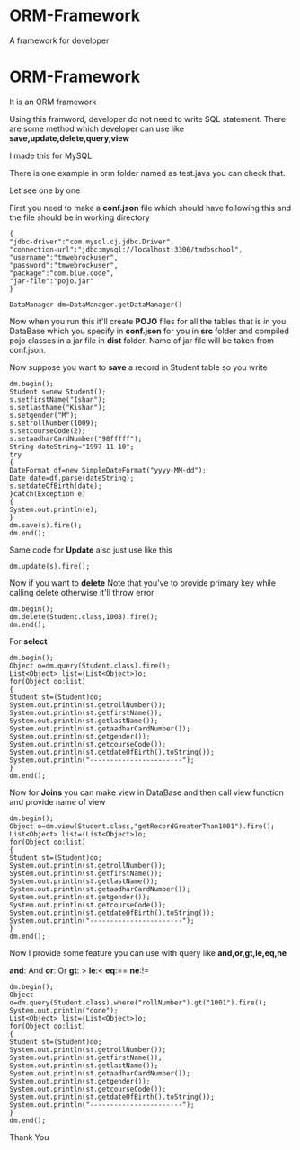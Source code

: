 # ORM-Framework
A framework for developer

# ORM-Framework
It is an ORM framework

Using this framword, developer do not need to write SQL statement. There are some method which developer can use like **save,update,delete,query,view**

I made this for MySQL

There is one example in orm folder named as test.java you can check that.

Let see one by one 

First you need to make a **conf.json** file which should have following this and the file should be in working directory

```
{
"jdbc-driver":"com.mysql.cj.jdbc.Driver",
"connection-url":"jdbc:mysql://localhost:3306/tmdbschool",
"username":"tmwebrockuser",
"password":"tmwebrockuser",
"package":"com.blue.code",
"jar-file":"pojo.jar"
}
```

```
DataManager dm=DataManager.getDataManager()
```
Now when you run this it'll create **POJO** files for all the tables that is in you DataBase which you specify in **conf.json** for you in **src** folder and compiled pojo classes in a jar file in **dist** folder. Name of jar file will be taken from conf.json.

Now suppose you want to **save** a record in Student table so you write 

```
dm.begin();
Student s=new Student();
s.setfirstName("Ishan");
s.setlastName("Kishan");
s.setgender("M");
s.setrollNumber(1009);
s.setcourseCode(2);
s.setaadharCardNumber("98fffff");
String dateString="1997-11-10";
try
{
DateFormat df=new SimpleDateFormat("yyyy-MM-dd");
Date date=df.parse(dateString);
s.setdateOfBirth(date);
}catch(Exception e)
{
System.out.println(e);
}
dm.save(s).fire();
dm.end();
```
Same code for **Update** also just use like this 

```
dm.update(s).fire();
```

Now if you want to **delete** Note that you've to provide primary key while calling delete otherwise it'll throw error
```
dm.begin();
dm.delete(Student.class,1008).fire();
dm.end();
```
  
For **select**
```
dm.begin();
Object o=dm.query(Student.class).fire();
List<Object> list=(List<Object>)o;
for(Object oo:list)
{
Student st=(Student)oo;
System.out.println(st.getrollNumber());
System.out.println(st.getfirstName());
System.out.println(st.getlastName());
System.out.println(st.getaadharCardNumber());
System.out.println(st.getgender());
System.out.println(st.getcourseCode());
System.out.println(st.getdateOfBirth().toString());
System.out.println("-----------------------");
}
dm.end();
```

Now for **Joins** you can make view in DataBase and then call view function and provide name of view
```
dm.begin();
Object o=dm.view(Student.class,"getRecordGreaterThan1001").fire();
List<Object> list=(List<Object>)o;
for(Object oo:list)
{
Student st=(Student)oo;
System.out.println(st.getrollNumber());
System.out.println(st.getfirstName());
System.out.println(st.getlastName());
System.out.println(st.getaadharCardNumber());
System.out.println(st.getgender());
System.out.println(st.getcourseCode());
System.out.println(st.getdateOfBirth().toString());
System.out.println("-----------------------");
}
dm.end();
```

Now I provide some feature you can use with query like **and,or,gt,le,eq,ne**

**and**: And
**or**: Or
**gt**: >
**le**:<
**eq**:==
**ne**:!=
```
dm.begin();
Object o=dm.query(Student.class).where("rollNumber").gt("1001").fire();
System.out.println("done");
List<Object> list=(List<Object>)o;
for(Object oo:list)
{
Student st=(Student)oo;
System.out.println(st.getrollNumber());
System.out.println(st.getfirstName());
System.out.println(st.getlastName());
System.out.println(st.getaadharCardNumber());
System.out.println(st.getgender());
System.out.println(st.getcourseCode());
System.out.println(st.getdateOfBirth().toString());
System.out.println("-----------------------");
}
dm.end();
```

Thank You



